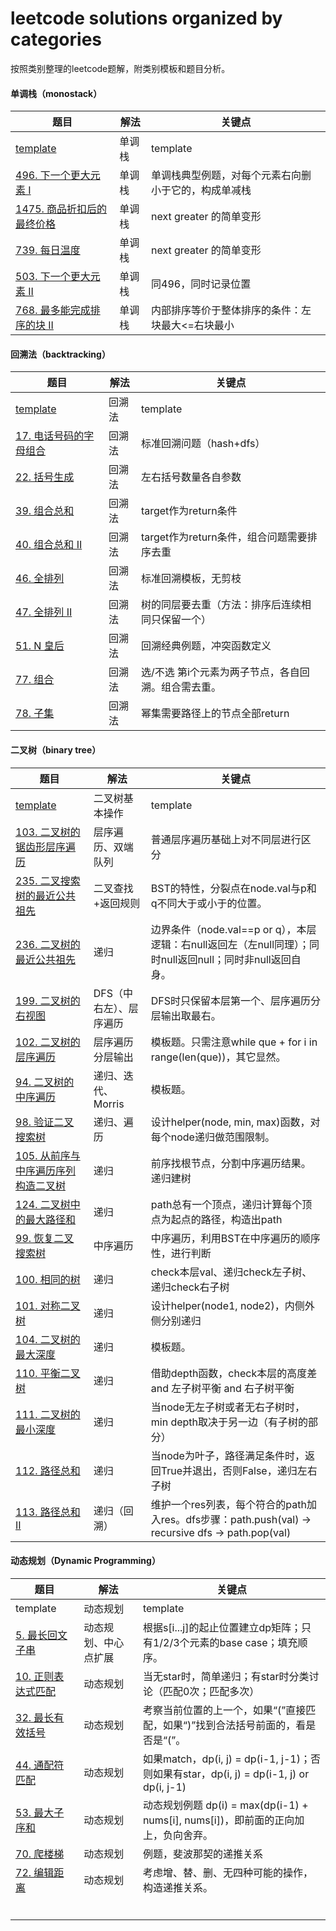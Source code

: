 # leetcode solutions organized by categories

按照类别整理的leetcode题解，附类别模板和题目分析。



#### 单调栈（monostack）

| 题目                                                         | 解法   | 关键点                                               |
| ------------------------------------------------------------ | ------ | ---------------------------------------------------- |
| [template](./monostack/python_version/0.template.py)         | 单调栈 | template                                             |
| [496. 下一个更大元素 I](./monostack/python_version/1.leetcode_496.py) | 单调栈 | 单调栈典型例题，对每个元素右向删小于它的，构成单减栈 |
| [1475. 商品折扣后的最终价格](./monostack/python_version/2.leetcode_1475.py) | 单调栈 | next greater 的简单变形                              |
| [739. 每日温度](./monostack/python_version/3.leetcode_739.py) | 单调栈 | next greater 的简单变形                              |
| [503. 下一个更大元素 II](./monostack/python_version/4.leetcode_503.py) | 单调栈 | 同496，同时记录位置                                  |
| [768. 最多能完成排序的块 II](./monostack/python_version/5.leetcode_768.py) | 单调栈 | 内部排序等价于整体排序的条件：左块最大<=右块最小     |



#### 回溯法（backtracking）

| 题目                                                         | 解法   | 关键点                                              |
| ------------------------------------------------------------ | ------ | --------------------------------------------------- |
| [template](./backtrack/python_version/0.template.py)         | 回溯法 | template                                            |
| [17. 电话号码的字母组合](./backtrack/python_version/1.leetcode_17.py) | 回溯法 | 标准回溯问题（hash+dfs）                            |
| [22. 括号生成](./backtrack/python_version/2.leetcode_22.py)  | 回溯法 | 左右括号数量各自参数                                |
| [39. 组合总和](./backtrack/python_version/3.leetcode_39.py)  | 回溯法 | target作为return条件                                |
| [40. 组合总和 II](./backtrack/python_version/4.leetcode_40.py) | 回溯法 | target作为return条件，组合问题需要排序去重          |
| [46. 全排列](./backtrack/python_version/5.leetcode_46.py)    | 回溯法 | 标准回溯模板，无剪枝                                |
| [47. 全排列 II](./backtrack/python_version/6.leetcode_47.py) | 回溯法 | 树的同层要去重（方法：排序后连续相同只保留一个）    |
| [51. N 皇后](./backtrack/python_version/7.leetcode_51.py)    | 回溯法 | 回溯经典例题，冲突函数定义                          |
| [77. 组合](./backtrack/python_version/8.leetcode_77.py)      | 回溯法 | 选/不选 第i个元素为两子节点，各自回溯。组合需去重。 |
| [78. 子集](./backtrack/python_version/9.leetcode_78.py)      | 回溯法 | 幂集需要路径上的节点全部return                      |



#### 二叉树（binary tree）

| 题目                                                         | 解法                    | 关键点                                                       |
| ------------------------------------------------------------ | ----------------------- | ------------------------------------------------------------ |
| [template](./binary_tree/python_version/0.template.py)       | 二叉树基本操作          | template                                                     |
| [103. 二叉树的锯齿形层序遍历](./binary_tree/python_version/1.leetcode_103.py) | 层序遍历、双端队列      | 普通层序遍历基础上对不同层进行区分                           |
| [235. 二叉搜索树的最近公共祖先](./binary_tree/python_version/17.leetcode_235.py) | 二叉查找+返回规则       | BST的特性，分裂点在node.val与p和q不同大于或小于的位置。      |
| [236. 二叉树的最近公共祖先](./binary_tree/python_version/2.leetcode_236.py) | 递归                    | 边界条件（node.val==p or q），本层逻辑：右null返回左（左null同理）；同时null返回null；同时非null返回自身。 |
| [199. 二叉树的右视图](./binary_tree/python_version/3.leetcode_199.py) | DFS（中右左）、层序遍历 | DFS时只保留本层第一个、层序遍历分层输出取最右。              |
| [102. 二叉树的层序遍历](./binary_tree/python_version/4.leetcode_102.py) | 层序遍历分层输出        | 模板题。只需注意while que + for i in range(len(que))，其它显然。 |
| [94. 二叉树的中序遍历](./binary_tree/python_version/7.leetcode_94.py) | 递归、迭代、Morris      | 模板题。                                                     |
| [98. 验证二叉搜索树](./binary_tree/python_version/8.leetcode_98.py) | 递归、遍历              | 设计helper(node, min, max)函数，对每个node递归做范围限制。   |
| [105. 从前序与中序遍历序列构造二叉树](./binary_tree/python_version/5.leetcode_105.py) | 递归                    | 前序找根节点，分割中序遍历结果。递归建树                     |
| [124. 二叉树中的最大路径和](./binary_tree/python_version/6.leetcode_124.py) | 递归                    | path总有一个顶点，递归计算每个顶点为起点的路径，构造出path   |
| [99. 恢复二叉搜索树](./binary_tree/python_version/9.leetcode_99.py) | 中序遍历                | 中序遍历，利用BST在中序遍历的顺序性，进行判断                |
| [100. 相同的树](./binary_tree/python_version/10.leetcode_100.py) | 递归                    | check本层val、递归check左子树、递归check右子树               |
| [101. 对称二叉树](./binary_tree/python_version/11.leetcode_101.py) | 递归                    | 设计helper(node1, node2)，内侧外侧分别递归                   |
| [104. 二叉树的最大深度](./binary_tree/python_version/12.leetcode_104.py) | 递归                    | 模板题。                                                     |
| [110. 平衡二叉树](./binary_tree/python_version/13.leetcode_110.py) | 递归                    | 借助depth函数，check本层的高度差 and 左子树平衡 and 右子树平衡 |
| [111. 二叉树的最小深度](./binary_tree/python_version/14.leetcode_111.py) | 递归                    | 当node无左子树或者无右子树时，min depth取决于另一边（有子树的部分） |
| [112. 路径总和](./binary_tree/python_version/15.leetcode_112.py) | 递归                    | 当node为叶子，路径满足条件时，返回True并退出，否则False，递归左右子树 |
| [113. 路径总和 II](./binary_tree/python_version/16.leetcode_113.py) | 递归（回溯）            | 维护一个res列表，每个符合的path加入res。dfs步骤：path.push(val) -> recursive dfs -> path.pop(val) |



#### 动态规划（Dynamic Programming）

| 题目                                                        | 解法                 | 关键点                                                       |
| ----------------------------------------------------------- | -------------------- | ------------------------------------------------------------ |
| template                                                    | 动态规划             | template                                                     |
| [5. 最长回文子串](./dynamicprogramming/1.leetcode_5.py)     | 动态规划、中心点扩展 | 根据s[i...j]的起止位置建立dp矩阵；只有1/2/3个元素的base case；填充顺序。 |
| [10. 正则表达式匹配](./dynamicprogramming/2.leetcode_10.py) | 动态规划             | 当无star时，简单递归；有star时分类讨论（匹配0次；匹配多次）  |
| [32. 最长有效括号](./dynamicprogramming/4.leetcode_32.py)   | 动态规划             | 考察当前位置的上一个，如果“(”直接匹配，如果“)”找到合法括号前面的，看是否是“(”。 |
| [44. 通配符匹配](./dynamicprogramming/6.leetcode_44.py)     | 动态规划             | 如果match，dp(i, j) = dp(i-1, j-1)；否则如果有star，dp(i, j) = dp(i-1, j) or dp(i, j-1) |
| [53. 最大子序和](./dynamicprogramming/7.leetcode_53.py)     | 动态规划             | 动态规划例题 dp(i) = max(dp(i-1) + nums[i], nums[i])，即前面的正向加上，负向舍弃。 |
| [70. 爬楼梯](./dynamicprogramming/8.leetcode_70.py)         | 动态规划             | 例题，斐波那契的递推关系                                     |
| [72. 编辑距离](./dynamicprogramming/9.leetcode_72.py)       | 动态规划             | 考虑增、替、删、无四种可能的操作，构造递推关系。             |
|                                                             |                      |                                                              |
|                                                             |                      |                                                              |
|                                                             |                      |                                                              |
|                                                             |                      |                                                              |
|                                                             |                      |                                                              |
|                                                             |                      |                                                              |







